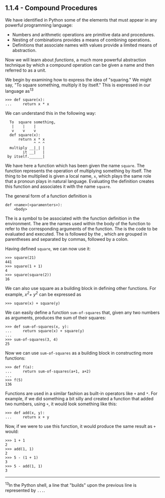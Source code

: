 ## 1.1.4 - Compound Procedures

We have identified in Python some of the elements that must appear in any powerful programming language:

- Numbers and arithmetic operations are primitive data and procedures.
- Nesting of combinations provides a means of combining operations.
- Definitions that associate names with values provide a limited means of abstraction.

Now we will learn about _functions_, a much more powerful abstraction technique by which a compound operation can be given a name and then referred to as a unit.

We begin by examining how to express the idea of "squaring." We might say, "To square something, multiply it by itself." This is expressed in our language as<sup>13</sup>

```
>>> def square(x):
...     return x * x
```

We can understand this in the following way:

```
  To  square something,
   |    |    |
   v    v    v
  def square(x):
      return x * x
             ^ ^ ^
  multiply __|_| |
        it __|   |
 by itself.______|
```

We have here a function which has been given the name `square`. The function represents the operation of multiplying something by itself. The thing to be multiplied is given a local name, `x`, which plays the same  role that a pronoun plays in natural language. Evaluating the definition creates this function and associates it with the name `square`.

The general form of a function definition is

```
def <name>(<paramenters>):
    <body>
```

The <name> is a symbol to be associated with the function definition in the environment. The <parameters> are the names used within the body of the function to refer to the corresponding arguments of the function. The <body> is the code to be evaluated and executed. The <name> is followed by the <parameters>, which are grouped in parentheses and separated by commas, followed by a colon.

Having defined `square`, we can now use it:

```
>>> square(21)
441
>>> square(1 + 1)
4
>>> square(square(2))
16
```

We can also use square as a building block in defining other functions. For example, _x<sup>2</sup>+ y<sup>2</sup>_ can be expressed as

```
>>> square(x) + square(y)
```

We can easily define a function `sum-of-squares` that, given any two numbers as arguments, produces the sum of their squares:

```
>>> def sum-of-squares(x, y):
...     return square(x) + square(y)
...
>>> sum-of-squares(3, 4)
25
```

Now we can use `sum-of-squares` as a building block in constructing more functions:

```
>>> def f(a):
...     return sum-of-squares(a+1, a+2)
...
>>> f(5)
136
```

Functions are used in a similar fashion as built-in operators like `+` and `*`. For example, if we did something a bit silly and created a function that added two numbers, using `+`, it would look something like this:

```
>>> def add(x, y):
...     return x + y
```

Now, if we were to use this function, it would produce the same result as `+` would:

```
>>> 1 + 1
2
>>> add(1, 1)
2
>>> 5 - (1 + 1)
3
>>> 5 - add(1, 1)
3
```

---

<sup>13</sup>In the Python shell, a line that "builds" upon the previous line is represented by `...`.